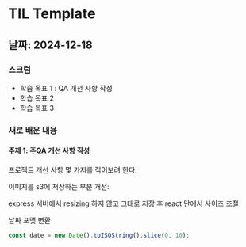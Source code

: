 # TIL Template

## 날짜: 2024-12-18

### 스크럼
- 학습 목표 1 : QA 개선 사항 작성
- 학습 목표 2
- 학습 목표 3

### 새로 배운 내용
#### 주제 1: 주QA 개선 사항 작성
프로젝트 개선 사항 몇 가지를 적어보려 한다.







이미지를 s3에 저장하는 부분 개선:





express 서버에서 resizing 하지 않고 그대로 저장 후 react 단에서 사이즈 조절



날짜 포맷 변환
```javascript
const date = new Date().toISOString().slice(0, 10);
```

